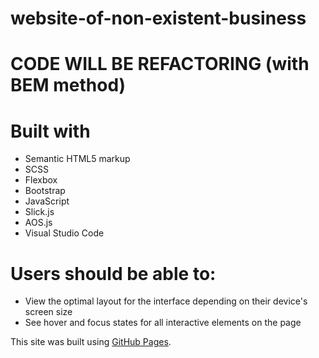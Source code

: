 # website-of-non-existent-business
# CODE WILL BE REFACTORING (with BEM method)

# Built with
- Semantic HTML5 markup
- SCSS
- Flexbox
- Bootstrap
- JavaScript
- Slick.js
- AOS.js
- Visual Studio Code

# Users should be able to:
- View the optimal layout for the interface depending on their device's screen size
- See hover and focus states for all interactive elements on the page

This site was built using [GitHub Pages](https://avenjd.github.io/website-of-non-existent-business/).
